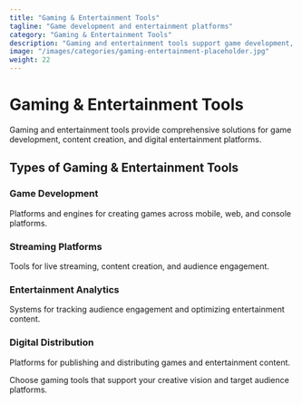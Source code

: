 ```yaml
---
title: "Gaming & Entertainment Tools"
tagline: "Game development and entertainment platforms"
category: "Gaming & Entertainment Tools"
description: "Gaming and entertainment tools support game development, streaming, and digital entertainment creation. These platforms help developers, content creators, and entertainment companies build engaging experiences and reach audiences."
image: "/images/categories/gaming-entertainment-placeholder.jpg"
weight: 22
---
```


# Gaming & Entertainment Tools

Gaming and entertainment tools provide comprehensive solutions for game development, content creation, and digital entertainment platforms.

## Types of Gaming & Entertainment Tools

### Game Development
Platforms and engines for creating games across mobile, web, and console platforms.

### Streaming Platforms
Tools for live streaming, content creation, and audience engagement.

### Entertainment Analytics
Systems for tracking audience engagement and optimizing entertainment content.

### Digital Distribution
Platforms for publishing and distributing games and entertainment content.

Choose gaming tools that support your creative vision and target audience platforms.